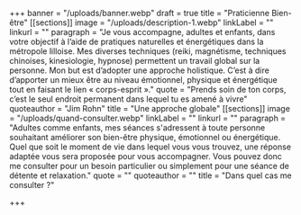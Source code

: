 +++
banner = "/uploads/banner.webp"
draft = true
title = "Praticienne Bien-être"
[[sections]]
image = "/uploads/description-1.webp"
linkLabel = ""
linkurl = ""
paragraph = "Je vous accompagne, adultes et enfants, dans votre objectif à l’aide de pratiques naturelles et énergétiques dans la métropole lilloise. Mes diverses techniques (reiki, magnétisme, techniques chinoises, kinesiologie, hypnose) permettent un travail global sur la personne. Mon but est d’adopter une approche holistique. C’est à dire d’apporter un mieux être au niveau émotionnel, physique et énergétique tout en faisant le lien « corps-esprit »."
quote = "Prends soin de ton corps, c’est le seul endroit permanent dans lequel tu es amené à vivre"
quoteauthor = "Jim Rohn"
title = "Une approche globale"
[[sections]]
image = "/uploads/quand-consulter.webp"
linkLabel = ""
linkurl = ""
paragraph = "Adultes comme enfants, mes séances s'adressent à toute personne souhaitant améliorer son bien-être physique, émotionnel ou énergétique. Quel que soit le moment de vie dans lequel vous vous trouvez, une réponse adaptée vous sera proposée pour vous accompagner. Vous pouvez donc me consulter pour un besoin particulier ou simplement pour une séance de détente et relaxation."
quote = ""
quoteauthor = ""
title = "Dans quel cas me consulter ?"

+++
